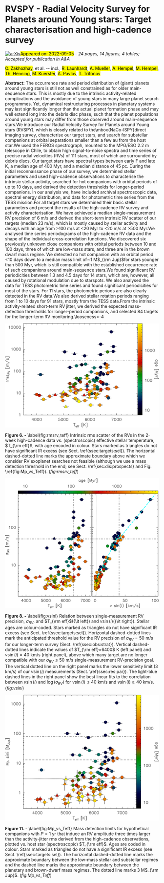 <div class="macros" style="visibility:hidden;">
$\newcommand{\ensuremath}{}$
$\newcommand{\xspace}{}$
$\newcommand{\object}[1]{\texttt{#1}}$
$\newcommand{\farcs}{{.}''}$
$\newcommand{\farcm}{{.}'}$
$\newcommand{\arcsec}{''}$
$\newcommand{\arcmin}{'}$
$\newcommand{\ion}[2]{#1#2}$
$\newcommand{\textsc}[1]{\textrm{#1}}$
$\newcommand{\hl}[1]{\textrm{#1}}$
$\newcommand{\amu}[1]{{\leavevmode\color{dark-blue} #1}}$
$\newcommand{\trifon}[2]{{\leavevmode\color{dark-green} #1}}$
$\newcommand{\sr}[1]{{\leavevmode\color{medium-blue} #1}}$</div>

<div class="macros" style="visibility:hidden;">
$\newcommand{$\ensuremath$}{}$
$\newcommand{$\xspace$}{}$
$\newcommand{$\object$}[1]{\texttt{#1}}$
$\newcommand{$\farcs$}{{.}''}$
$\newcommand{$\farcm$}{{.}'}$
$\newcommand{$\arcsec$}{''}$
$\newcommand{$\arcmin$}{'}$
$\newcommand{$\ion$}[2]{#1#2}$
$\newcommand{$\textsc$}[1]{\textrm{#1}}$
$\newcommand{$\hl$}[1]{\textrm{#1}}$
$\newcommand{$\amu$}[1]{{\leavevmode\color{dark-blue} #1}}$
$\newcommand{$\trifon$}[2]{{\leavevmode\color{dark-green} #1}}$
$\newcommand{$\sr$}[1]{{\leavevmode\color{medium-blue} #1}}$</div>



<div id="title">

# RVSPY - Radial Velocity Survey for Planets around Young stars: Target characterisation and high-cadence survey

</div>
<div id="comments">

[![arXiv](https://img.shields.io/badge/arXiv-2209.01125-b31b1b.svg)](https://arxiv.org/abs/2209.01125)<mark>Appeared on: 2022-09-05</mark> - _24 pages, 14 figures, 4 tables; Accepted for publication in A&A_

</div>
<div id="authors">

<mark><mark>O. Zakhozhay</mark></mark>, et al. -- incl., <mark><mark>R. Launhardt</mark></mark>, <mark><mark>A. Mueller</mark></mark>, <mark><mark>A. Hempel</mark></mark>, <mark><mark>M. Hempel</mark></mark>, <mark><mark>Th. Henning</mark></mark>, <mark><mark>M. Kuerster</mark></mark>, <mark><mark>A. Pavlov</mark></mark>, <mark><mark>T. Trifonov</mark></mark>

</div>
<div id="abstract">

**Abstract:** The occurrence rate and period distribution of (giant) planets around young stars is still not as well constrained as for older main-sequence stars. This is mostly due to the intrinsic activity-related complications and the avoidance of young stars in many large planet search programmes. Yet, dynamical restructuring processes in planetary systems may last significantly longer than the actual planet formation phase and may well extend long into the debris disc phase, such that the planet populations around young stars may differ from those observed around main-sequence stars.We introduce our Radial Velocity Survey for Planets around Young stars (RVSPY), which is closely related to the\mbox{NaCo-ISPY}direct imaging survey, characterise our target stars, and search for substellar companions at orbital separations smaller than a few au from the host star.We used the FEROS spectrograph, mounted to the MPG/ESO 2.2 m telescope in Chile, to obtain high signal-to-noise spectra and time series of precise radial velocities (RVs) of 111 stars, most of which are surrounded by debris discs. Our target stars have spectral types between early F and late K, a median age of 400 Myr, and a median distance of 45 pc. During the initial reconnaissance phase of our survey, we determined stellar parameters and used high-cadence observations to characterise the intrinsic stellar activity, searched for hot companions with orbital periods of up to 10 days, and derived the detection thresholds for longer-period companions. In our analysis we, have included archival spectroscopic data, spectral energy distribution, and data for photometric time series from the TESS mission.For all target stars we determined their basic stellar parameters and present the results of the high-cadence RV survey and activity characterisation. We have achieved a median single-measurement RV precision of 6 m/s and derived the short-term intrinsic RV scatter of our targets (median 23 m/s), which is mostly caused by stellar activity and decays with an age from >100 m/s at <20 Myr to <20 m/s at >500 Myr.We analysed time series periodograms of the high-cadence RV data and the shape of the individual cross-correlation functions. We discovered six previously unknown close companions with orbital periods between 10 and 100 days, three of which are low-mass stars, and three are in the brown dwarf mass regime. We detected no hot companion with an orbital period <10 days down to a median mass limit of$\sim$1 M$_{\rm Jup}$for stars younger than 500 Myr, which is still compatible with the established occurrence rate of such companions around main-sequence stars.We found significant RV periodicities between 1.3 and 4.5 days for 14 stars, which are, however, all caused by rotational modulation due to starspots. We also analysed the data for TESS photometric time series and found significant periodicities for most of the stars. For 11 stars, the photometric periods are also clearly detected in the RV data.We also derived stellar rotation periods ranging from 1 to 10 days for 91 stars, mostly from the TESS data.From the intrinsic activity-related short-term RV jitter, we derived the expected mass-detection thresholds for longer-period companions, and selected 84 targets for the longer-term RV monitoring.\looseness=-4

</div>

<div id="div_fig1">

<img src="tmp_2209.01125/./fig_RVSPY_plot_teff-rmsrv_2022Aug.png" alt="Fig6" width="100%"/>

**Figure 6. -** \label{fig:rmsrv_teff}
Intrinsic rms scatter of the RVs in the 2-week high-cadence data vs. (spectroscopic) effective stellar temperature, $T_{\rm eff}$, with age encoded in colour. Stars marked as triangles do not have significant IR excess (see Sect. \ref{ssec:targets:sel}).
The horizontal dashed-dotted line marks the approximate boundary above which we consider RV exoplanet searches not feasible (although we use a mass detection threshold in the end; see Sect. \ref{sec:dis:prospects} and Fig. \ref{fig:Mp_vs_Teff}).
 (*fig:rmsrv_teff*)

</div>
<div id="div_fig2">

<img src="tmp_2209.01125/./fig_RVSPY_plot_sigRV-teff-vsini_2022Aug.png" alt="Fig8" width="100%"/>

**Figure 8. -** \label{fig:vsini}
Relation between single-measurement RV precision, $\sigma_{RV}$, and $T_{\rm eff}$({\it left}) and $v\sin(i)$({\it right}). Stellar ages are colour-coded. Stars marked as triangles do not have significant IR excess (see Sect. \ref{ssec:targets:sel}).
Horizontal dashed-dotted lines mark the anticipated threshold value for the RV precision of $\sigma_{RV}=50$ m/s for our longer-term survey (Sect. \ref{ssec:obs:strat}). Vertical dashed-dotted lines indicate the values of $T_{\rm eff}=6400$ K (left panel) and $v\sin(i)=40$ km/s (right panel), above which many target are no longer compatible with our $\sigma_{RV}\leq50$ m/s single-measurement RV-precision goal. The vertical dotted line on the right panel marks the lower sensitivity limit (3 km/s) of our $v\sin(i)$ measurements (Sect. \ref{ssec:res:par}). The light-blue dashed lines in the right panel show the best linear fits to the correlation between $v\sin(i)$ and $\log(\sigma_{RV})$ for $v\sin(i)\leq40$ km/s and $v\sin(i)\geq40$ km/s.
 (*fig:vsini*)

</div>
<div id="div_fig3">

<img src="tmp_2209.01125/./fig_RVSPY_obs111_Teff_Mpdetlim_2022Aug.png" alt="Fig11" width="100%"/>

**Figure 11. -** \label{fig:Mp_vs_Teff}
Mass detection limits for hypothetical companions with $P=1$ yr that induce an RV amplitude three times larger than the activity-jitter rms derived from the high-cadence observations, plotted vs. host star (spectroscopic) $T_{\rm eff}$. Ages are coded in colour. Stars marked as triangles do not have a significant IR excess (see Sect. \ref{ssec:targets:sel}).
The horizontal dashed-dotted line marks the approximate boundary between the low-mass stellar and substellar regimes and the dashed line marks the approximate boundary between the planetary and brown-dwarf mass regimes. The dotted line marks 3 M$_{\rm Jup}$.
 (*fig:Mp_vs_Teff*)

</div>